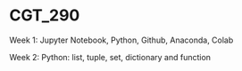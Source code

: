 # CGT_290

Week 1: Jupyter Notebook, Python, Github, Anaconda, Colab

Week 2: Python: list, tuple, set, dictionary and function
